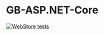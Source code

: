 # GB-ASP.NET-Core

[![WebStore tests](https://github.com/but-sergey/GB-ASP.NET-Core/actions/workflows/tests.yml/badge.svg)](https://github.com/but-sergey/GB-ASP.NET-Core/actions/workflows/tests.yml)
